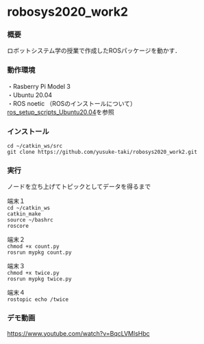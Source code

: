 # robosys2020_work2

### 概要
ロボットシステム学の授業で作成したROSパッケージを動かす．

### 動作環境  
・Rasberry Pi Model 3    
・Ubuntu 20.04  
・ROS noetic
（ROSのインストールについて）
[ros_setup_scripts_Ubuntu20.04](http://github.com/ryuichiueda/ros_setup_scripts_Ubuntu20.04_server)を参照

### インストール
`cd ~/catkin_ws/src`  
`git clone https://github.com/yusuke-taki/robosys2020_work2.git`  

### 実行
ノードを立ち上げてトピックとしてデータを得るまで

端末１  
`cd ~/catkin_ws`  
`catkin_make`  
`source ~/bashrc`  
`roscore`  

端末２  
`chmod +x count.py`  
`rosrun mypkg count.py`  

端末３  
`chmod +x twice.py`  
`rosrun mypkg twice.py`  

端末４  
`rostopic echo /twice`  

### デモ動画
https://www.youtube.com/watch?v=BqcLVMlsHbc
